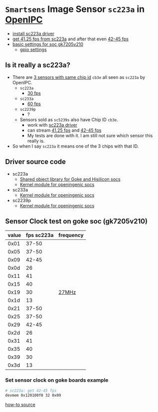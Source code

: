 # `Smartsens` Image Sensor `sc223a` in [OpenIPC](https://github.com/OpenIPC)

- [install sc223a driver](https://github.com/OpenIPC/wiki/blob/master/en/firmware-sensor-install-sc223a.md)
- [get 41.25 fps from sc223a](https://github.com/OpenIPC/firmware/issues/1324) and after that even [42-45 fps](#set-sensor-clock-on-goke-boards-example)
- [basic settings for soc gk7205v210](https://github.com/RoboSchmied/Documentation/blob/main/OpenIPC-devices.md)
  - [gpio settings](https://github.com/OpenIPC/wiki/blob/main/en/gpio-settings.md#xiongmai-xm-boards)

## Is it really a sc223a?
- There are [3 sensors with same chip id](https://github.com/OpenIPC/ipctool/issues/112) `cb3e` all seen as `sc223a` by OpenIPC.
  - `sc223a`
    - [30 fps](https://smartsens.oss-cn-beijing.aliyuncs.com/web/products/SC223A_V3.0.pdf)
  - `sc233a`
    - [60 fps](https://smartsens.oss-cn-beijing.aliyuncs.com/web/products/SC233A_V3.0.pdf)
  - `sc2239p`
    - ?
  - Sensors sold as `sc5239s` also have Chip ID `cb3e`.
    - work with [sc223a driver](https://github.com/OpenIPC/wiki/blob/master/en/firmware-sensor-install-sc223a.md)
    - can stream [41.25 fps](https://github.com/OpenIPC/firmware/issues/1324) and [42-45 fps](#set-sensor-clock-on-goke-boards-example)
    - My tests are done with it. I am still not sure which sensor this really is.
- So when I say `sc223a` it means one of the 3 chips with that ID.

## Driver source code
- sc223a
  - [Shared object library for Goke and Hisilicon socs](https://github.com/OpenIPC/openhisilicon/tree/master/libraries/sensor/hi3516ev200/smart_sc223a/)
  - [Kernel module for openingenic socs](https://github.com/OpenIPC/openingenic/tree/master/kernel/sensors/t31/sc223a)
- sc233a
  - [Kernel module for openingenic socs](https://github.com/OpenIPC/openingenic/tree/master/kernel/sensors/t41/sc233a)
- sc2239p
  - [Kernel module for openingenic socs](https://github.com/OpenIPC/openingenic/tree/master/kernel/sensors/t31/sc2239p)

## Sensor Clock test on goke soc (gk7205v210)

|value|fps sc223a| frequency |
|---|---|---|
|0x01 | 37-50 | |
|0x05 | 37-50 | |
|0x09 | 42-45 | | 
|0x0d | 26 | |
|0x11 | 41 | |
|0x15 | 40 | |
|0x19 | 30 | [27MHz](https://github.com/OpenIPC/firmware/pull/117/files) |
|0x1d | 13 | |
|0x21 | 37-50 | |
|0x25 | 37-50 | |
|0x29 | 42-45 | |
|0x2d | 26 | |
|0x31| 41 | |
|0x35| 40 | |
|0x39| 30 | |
|0x3d | 13 | |

### Set sensor clock on goke boards example
```bash
# sc223a: get 42-45 fps 
devmem 0x120100f0 32 0x09
```
[how-to source](https://github.com/OpenIPC/wiki/blob/master/en/install-goke.md#a-trick-for-gk7205v300imx335-users) 

